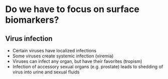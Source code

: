 # Do we have to focus on surface biomarkers?

## Virus infection
- Certain viruses have localized infections
- Some viruses create systemic infection (viremia)
- Viruses can infect any organ, but have their favorites (tropism)
- Infection of accessory sexual organs (e.g. prostate) leads to shedding of virus into urine and sexual fluids
